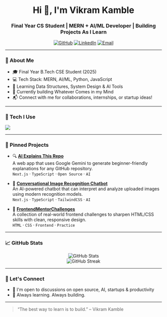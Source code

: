 <h1 align="center">Hi 👋, I'm Vikram Kamble</h1>
<h3 align="center">Final Year CS Student | MERN + AI/ML Developer | Building Projects As I Learn</h3>

<p align="center">
  <a href="https://github.com/vikky2810"><img src="https://img.shields.io/github/followers/vikky2810?label=GitHub&style=social" alt="GitHub"></a>
  <a href="https://linkedin.com/in/vikramkamble/"><img src="https://img.shields.io/badge/-LinkedIn-blue?style=flat&logo=linkedin&logoColor=white" alt="LinkedIn"></a>
  <a href="mailto:kamblevikram2810@gmail.com"><img src="https://img.shields.io/badge/-Gmail-red?style=flat&logo=gmail&logoColor=white" alt="Email"></a>
</p>

---

### 🚀 About Me
- 🎓 Final Year B.Tech CSE Student (2025)
- 💻 Tech Stack: MERN, AI/ML, Python, JavaScript
- 🧠 Learning Data Structures, System Design & AI Tools
- 🔭 Currently building Whatever Comes in my Mind
- 📬 Connect with me for collaborations, internships, or startup ideas!

---

### 🔧 Tech I Use

<p align="left">
  <img src="https://skillicons.dev/icons?i=js,ts,react,next,nodejs,express,mongodb,python,cpp,git,github,vscode,figma" />
</p>

---

### 📌 Pinned Projects

- 🔍 [**AI Explains This Repo**](https://github.com/vikky2810/ai-explains-repo)  
  A web app that uses Google Gemini to generate beginner-friendly explanations for any GitHub repository.  
  `Next.js` · `TypeScript` · `Open Source` · `AI`

- 🧠 [**Conversational Image Recognition Chatbot**](https://github.com/vikky2810/Conversational_Image_Recognition_Chatbot)  
  An AI-powered chatbot that can interpret and analyze uploaded images using modern recognition models.  
  `Next.js` · `TypeScript` · `TailwindCSS` · `AI`

- 🎨 [**FrontendMentorChallenges**](https://github.com/vikky2810/FrontendMentorChallenges)  
  A collection of real-world frontend challenges to sharpen HTML/CSS skills with clean, responsive design.  
  `HTML` · `CSS` · `Frontend` · `Practice`
---

### 📈 GitHub Stats

<p align="center">
  <img src="https://github-readme-stats.vercel.app/api?username=vikky2810&show_icons=true&theme=github_dark&hide=issues" alt="GitHub Stats" />
  <br />
  <img src="https://github-readme-streak-stats.herokuapp.com/?user=vikky2810&theme=dark" alt="GitHub Streak" />
</p>

---

### 🤝 Let's Connect

- 💬 I'm open to discussions on open source, AI, startups & productivity
- 🌱 Always learning. Always building.

---

> “The best way to learn is to build.” – Vikram Kamble
